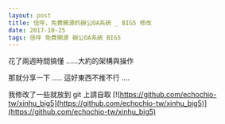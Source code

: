 ```yaml
---
layout: post
title: 信呼，免費開源的辦公OA系統 _ BIG5 修改
date: 2017-10-25
tags: 信呼 免費開源 辦公OA系統 BIG5
---
```

花了兩週時間搞懂 ......大約的架構與操作


那就分享一下 ..... 這好東西不推不行 ....


我修改了一些就放到 git 上請自取
[![https://github.com/echochio-tw/xinhu_big5](https://github.com/echochio-tw/xinhu_big5)](https://github.com/echochio-tw/xinhu_big5)
